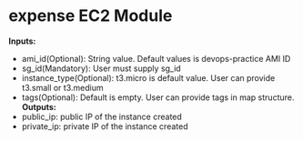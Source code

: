 # expense EC2 Module
**Inputs:** 

* ami_id(Optional): String value. Default values is devops-practice AMI ID
* sg_id(Mandatory): User must supply sg_id
* instance_type(Optional): t3.micro is default value. User can provide t3.small or t3.medium
* tags(Optional): Default is empty. User can provide tags in map structure.
**Outputs:**
* public_ip: public IP of the instance created
* private_ip: private IP of the instance created